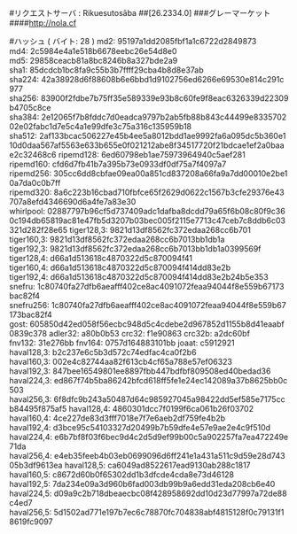 #リクエストサーバ : Rikuesutosāba
##[26.2334.0]
###グレーマーケット
####http://nola.cf

#ハッシュ ( バイト: 28 )
md2: 95197a1dd2085fbf1a1c6722d2849873
md4: 2c5984e4a1e518b6678eebc26e54d8e0
md5: 29858ceacb81a8bc8246b8a327bde2a9
sha1: 85dcdcb1bc8fa9c55b3b7ffff29cba4b8d8e37ab
sha224: 42a38928d6f88608b6e6bbd1d9102756ed6266e69530e814c291c977
sha256: 83900f2fdbe7b75ff35e589339e93b8c60fe9f8eac6326339d22309b4705c8ce
sha384: 2e12065f7b8fddc7d0eadca9797b2ab5fb88b843c44499e833570202e02fabc1d7e5c4a1e99dfe3c75a316c135959b18
sha512: 2af133bcac506227e45b4ee5a8012bdd1ae9992fa6a095dc5b360e110d0daa567af5563e633b655e0f021212abe8f34517720f21bdcae1ef2a0baae2c32468c6
ripemd128: 6ed60798eb1ae75973964940c5aef281
ripemd160: cfd6d7fb41b7a395b73e0933df0df75a7f4097a7
ripemd256: 305cc6dd8cbfae09ea00a851cd837208a66fa9a7dd00010e2be10a7da0c0b7ff
ripemd320: 8a6c223b16cbad710fbfce65f2629d0622c1567b3cfe29376e43707a8efd4346690d6a4fe7a83e30
whirlpool: 02887797b96cf5d737409adc1dafba8dcdd79a65f6b08c80f9c360c194db65819ac81e47fb5d3207b03bec005f2115e7713c47ceb7c8ddb6c03321d282f28e65
tiger128,3: 9821d13df8562fc372edaa268cc6b701
tiger160,3: 9821d13df8562fc372edaa268cc6b7013bb1db1a
tiger192,3: 9821d13df8562fc372edaa268cc6b7013bb1db1a0399569f
tiger128,4: d66a1d513618c4870322d5c870094f41
tiger160,4: d66a1d513618c4870322d5c870094f414dd83e2b
tiger192,4: d66a1d513618c4870322d5c870094f414dd83e2b24b5e353
snefru: 1c80740fa27dfb6aeafff402ce8ac4091072feaa94044f8e559b67173bac82f4
snefru256: 1c80740fa27dfb6aeafff402ce8ac4091072feaa94044f8e559b67173bac82f4
gost: 605850d42ed058f56ecbc948d5c4cdebe2d967852d1155b8d41eaabf0839c378
adler32: a80b0b53
crc32: f1e90863
crc32b: a2dc60bf
fnv132: 31e276bb
fnv164: 0757d164883101bb
joaat: c5912921
haval128,3: b2c237e6c5b3d572c74edfac4ca0f2b6
haval160,3: 002e4c82744aa82f613cb4cf65a788e57ef06323
haval192,3: 847bee16549801ee8897fbb447bdfbf809508ed40bedad36
haval224,3: ed867f74b5ba86242bfcd618ff5fe1e24ec142089a37b8625bb0c503
haval256,3: 6f8dfc9b243a50487d64c985927045a98422dd5ef585e7175ccb84495f875af5
haval128,4: 4860301dcc7f0199f6ca061b26f03702
haval160,4: 4ce227de83d3fff7018e7f7e6aeb2df759fe4b2b
haval192,4: d3bce95c54103327d20499b7b59dfe4e57e9ae2e4c9f510d
haval224,4: e6b7bf8f03f6bec9d4c2d5d9ef99b00c5a902257fa7ea472249e71da
haval256,4: e4eb35feeb4b03eb0699096d6ff241e1a431a511c9d59e28d74305b3df9613ea
haval128,5: ca6049ad8522617ead9130ab288c1817
haval160,5: c8672d60b0f65302dd1b3dfcde4cda8e73d46128
haval192,5: 7da234e09a3d960b6fad003db99b9a6edd31eda208cb6e40
haval224,5: d09a9c2b718dbeaecbc08f428958692dd10d23d77997a72de88c4ed7
haval256,5: 5d1502ad771e197b7ec6c78870fc704838abf4815128f0c79131f18619fc9097
